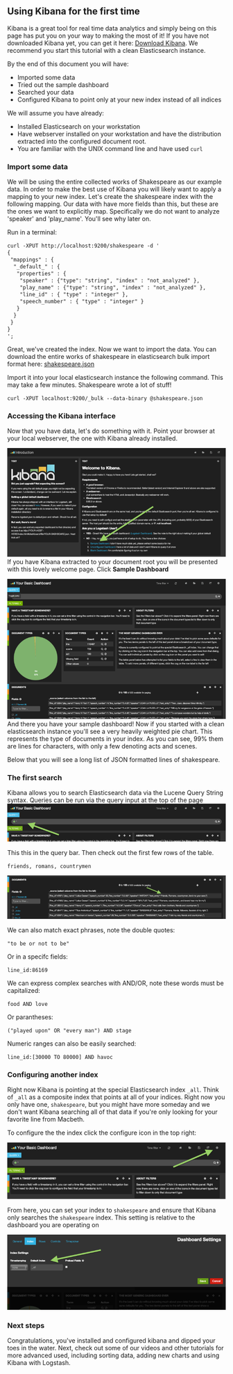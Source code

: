 ## Using Kibana for the first time

Kibana is a great tool for real time data analytics and simply being on this page has put you on your way to making the most of it! If you have not downloaded Kibana yet, you can get it here: [Download Kibana](http://www.elasticsearch.org/overview/kibana/installation/). We recommend you start this tutorial with a clean Elasticsearch instance.

By the end of this document you will have: 

- Imported some data
- Tried out the sample dashboard
- Searched your data
- Configured Kibana to point only at your new index instead of all indices

We will assume you have already:

- Installed Elasticsearch on your workstation
- Have webserver installed on your workstation and have the distribution extracted into the configured document root.
- You are familiar with the UNIX command line and have used `curl`

### Import some data

We will be using the entire collected works of Shakespeare as our example data. In order to make the best use of Kibana you will likely want to apply a mapping to your new index. Let's create the shakespeare index with the following mapping. Our data with have more fields than this, but these are the ones we want to explicitly map. Specifically we do not want to analyze 'speaker' and 'play_name'. You'll see why later on.

Run in a terminal:


```
curl -XPUT http://localhost:9200/shakespeare -d '
{
 "mappings" : {
  "_default_" : {
   "properties" : {
    "speaker" : {"type": "string", "index" : "not_analyzed" },
    "play_name" : {"type": "string", "index" : "not_analyzed" },
    "line_id" : { "type" : "integer" },
    "speech_number" : { "type" : "integer" }
   }
  }
 }
}
';
```

Great, we've created the index. Now we want to import the data. You can download the entire works of shakespeare in elasticsearch bulk import format here: [shakespeare.json](./shakespeare.jsonIntr)

Import it into your local elasticsearch instance the following command. This may take a few minutes. Shakespeare wrote a lot of stuff! 

```
curl -XPUT localhost:9200/_bulk --data-binary @shakespeare.json
```

### Accessing the Kibana interface

Now that you have data, let's do something with it. Point your browser at your local webserver, the one with Kibana already installed. 

![Welcome Page](./intro.png)
If you have Kibana extracted to your document root you will be presented with this lovely welcome page. 
Click **Sample Dashboard**

![Sample Dashboard](./sample_shakespeare.png)
And there you have your sample dashboard! Now if you started with a clean elasticsearch instance you'll see a very heavily weighted pie chart. This represents the type of documents in your index. As you can see, 99% them are lines for characters, with only a few denoting acts and scenes.

Below that you will see a long list of JSON formatted lines of shakespeare.

### The first search

Kibana allows you to search Elasticsearch data via the Lucene Query String syntax. Queries can be run via the query input at the top of the page
![Sample Dashboard](./query.png)

This this in the query bar. Then check out the first few rows of the table.

```
friends, romans, countrymen
```

![Sample Dashboard](./firsttable.png)


We can also match exact phrases, note the double quotes:

```
"to be or not to be"
```

Or in a specifc fields:

```
line_id:86169
```

We can express complex searches with AND/OR, note these words must be capitalized:

```
food AND love
```

Or parantheses:

```
("played upon" OR "every man") AND stage
```

Numeric ranges can also be easily searched:

```
line_id:[30000 TO 80000] AND havoc
```

### Configuring another index
Right now Kibana is pointing at the special Elasticsearch index `_all`. Think of `_all` as a composite index that points at all of your indices. Right now you only have one, `shakespeare`, but you might have more someday and we don't want Kibana searching all of that data if you're only looking for your favorite line from Macbeth.

To configure the the index click the configure icon in the top right:

![Sample Dashboard](./configicon.png)

From here, you can set your index to `shakespeare` and ensure that Kibana only searches the `shakespeare` index. This setting is relative to the dashboard you are operating on

![Sample Dashboard](./indexconfigure.png)

### Next steps

Congratulations, you've installed and configured kibana and dipped your toes in the water. Next, check out some of our videos and other tutorials for more advanced used, including sorting data, adding new charts and using Kibana with Logstash.